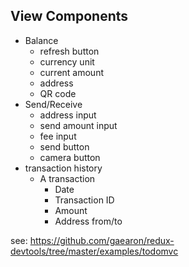 ## View Components 
- Balance
    - refresh button
    - currency unit
    - current amount
    - address
    - QR code
- Send/Receive
    - address input
    - send amount input
    - fee input 
    - send button
    - camera button
- transaction history
    - A transaction 
        - Date
        - Transaction ID
        - Amount
        - Address from/to 
       
       
see: https://github.com/gaearon/redux-devtools/tree/master/examples/todomvc